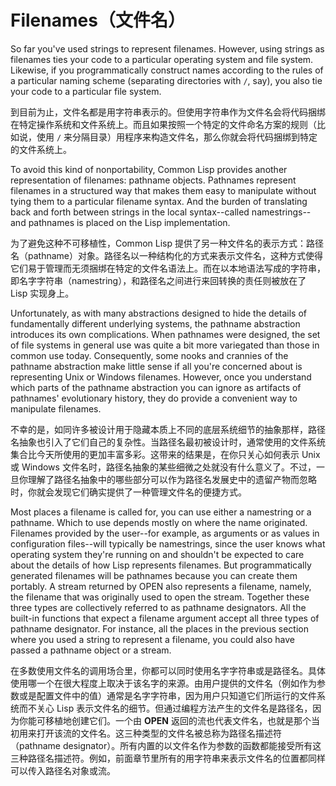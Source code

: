 # Filenames（文件名）

So far you've used strings to represent filenames. However, using
strings as filenames ties your code to a particular operating system
and file system. Likewise, if you programmatically construct names
according to the rules of a particular naming scheme (separating
directories with `/`, say), you also tie your code to a particular file
system.

到目前为止，文件名都是用字符串表示的。但使用字符串作为文件名会将代码捆绑在特定操作系统和文件系统上。而且如果按照一个特定的文件命名方案的规则（比如说，使用
`/` 来分隔目录）用程序来构造文件名，那么你就会将代码捆绑到特定的文件系统上。

To avoid this kind of nonportability, Common Lisp provides another
representation of filenames: pathname objects. Pathnames represent
filenames in a structured way that makes them easy to manipulate
without tying them to a particular filename syntax. And the burden of
translating back and forth between strings in the local syntax--called
namestrings--and pathnames is placed on the Lisp implementation.

为了避免这种不可移植性，Common Lisp
提供了另一种文件名的表示方式：路径名（pathname）对象。路径名以一种结构化的方式来表示文件名，这种方式使得
它们易于管理而无须捆绑在特定的文件名语法上。而在以本地语法写成的字符串，即名字字符串（namestring），和路径名之间进行来回转换的责任则被放在了
Lisp 实现身上。

Unfortunately, as with many abstractions designed to hide the details
of fundamentally different underlying systems, the pathname
abstraction introduces its own complications. When pathnames were
designed, the set of file systems in general use was quite a bit more
variegated than those in common use today. Consequently, some nooks
and crannies of the pathname abstraction make little sense if all
you're concerned about is representing Unix or Windows
filenames. However, once you understand which parts of the pathname
abstraction you can ignore as artifacts of pathnames' evolutionary
history, they do provide a convenient way to manipulate filenames.

不幸的是，如同许多被设计用于隐藏本质上不同的底层系统细节的抽象那样，路径名抽象也引入了它们自己的复杂性。当路径名最初被设计时，通常使用的文件系统集合比今天所使用的更加丰富多彩。这带来的结果是，在你只关心如何表示
Unix 或 Windows 文件名时，路径名抽象的某些细微之处就没有什么意义了。不过，一旦你理解了路径名抽象中的哪些部分可以作为路径名发展史中的遗留产物而忽略时，你就会发现它们确实提供了一种管理文件名的便捷方式。

Most places a filename is called for, you can use either a namestring
or a pathname. Which to use depends mostly on where the name
originated. Filenames provided by the user--for example, as arguments
or as values in configuration files--will typically be namestrings,
since the user knows what operating system they're running on and
shouldn't be expected to care about the details of how Lisp represents
filenames. But programmatically generated filenames will be pathnames
because you can create them portably. A stream returned by OPEN also
represents a filename, namely, the filename that was originally used
to open the stream. Together these three types are collectively
referred to as pathname designators. All the built-in functions that
expect a filename argument accept all three types of pathname
designator. For instance, all the places in the previous section where
you used a string to represent a filename, you could also have passed
a pathname object or a stream.

在多数使用文件名的调用场合里，你都可以同时使用名字字符串或是路径名。具体使用哪一个在很大程度上取决于该名字的来源。由用户提供的文件名（例如作为参数或是配置文件中的值）通常是名字字符串，因为用户只知道它们所运行的文件系统而不关心
Lisp 表示文件名的细节。但通过编程方法产生的文件名是路径名，因为你能可移植地创建它们。一个由
**OPEN** 返回的流也代表文件名，也就是那个当初用来打开该流的文件名。这三种类型的文件名被总称为路径名描述符（pathname
designator）。所有内置的以文件名作为参数的函数都能接受所有这三种路径名描述符。例如，前面章节里所有的用字符串来表示文件名的位置都同样可以传入路径名对象或流。

